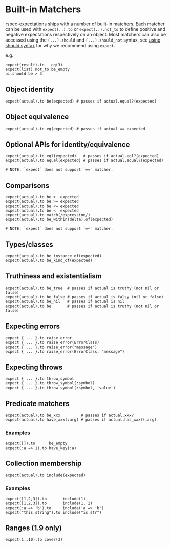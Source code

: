 # Built-in Matchers

rspec-expectations ships with a number of built-in matchers.
Each matcher can be used with `expect(..).to` or `expect(..).not_to` to define
positive and negative expectations respectively on an object. Most matchers can
also be accessed using the `(...).should` and `(...).should_not` syntax, see
[using should syntax](https://github.com/rspec/rspec-rails/blob/master/Should.md)
for why we recommend using `expect`.

e.g.

    expect(result).to   eq(3)
    expect(list).not_to be_empty
    pi.should be > 3

## Object identity

    expect(actual).to be(expected) # passes if actual.equal?(expected)

## Object equivalence

    expect(actual).to eq(expected) # passes if actual == expected

## Optional APIs for identity/equivalence

    expect(actual).to eql(expected)   # passes if actual.eql?(expected)
    expect(actual).to equal(expected) # passes if actual.equal?(expected)

    # NOTE: `expect` does not support `==` matcher.

## Comparisons

    expect(actual).to be >  expected
    expect(actual).to be >= expected
    expect(actual).to be <= expected
    expect(actual).to be <  expected
    expect(actual).to match(/expression/)
    expect(actual).to be_within(delta).of(expected)

    # NOTE: `expect` does not support `=~` matcher.

## Types/classes

    expect(actual).to be_instance_of(expected)
    expect(actual).to be_kind_of(expected)

## Truthiness and existentialism

    expect(actual).to be_true  # passes if actual is truthy (not nil or false)
    expect(actual).to be_false # passes if actual is falsy (nil or false)
    expect(actual).to be_nil   # passes if actual is nil
    expect(actual).to be       # passes if actual is truthy (not nil or false)

## Expecting errors

    expect { ... }.to raise_error
    expect { ... }.to raise_error(ErrorClass)
    expect { ... }.to raise_error("message")
    expect { ... }.to raise_error(ErrorClass, "message")

## Expecting throws

    expect { ... }.to throw_symbol
    expect { ... }.to throw_symbol(:symbol)
    expect { ... }.to throw_symbol(:symbol, 'value')

## Predicate matchers

    expect(actual).to be_xxx         # passes if actual.xxx?
    expect(actual).to have_xxx(:arg) # passes if actual.has_xxx?(:arg)

### Examples

    expect([]).to      be_empty
    expect(:a => 1).to have_key(:a)

## Collection membership

    expect(actual).to include(expected)

### Examples

    expect([1,2,3]).to       include(1)
    expect([1,2,3]).to       include(1, 2)
    expect(:a => 'b').to     include(:a => 'b')
    expect("this string").to include("is str")

## Ranges (1.9 only)

    expect(1..10).to cover(3)

